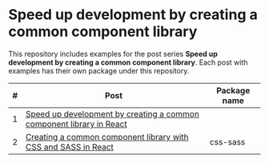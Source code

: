 # Speed up development by creating a common component library

This repository includes examples for the post series **Speed up development by creating a common component library**.
Each post with examples has their own package under this repository.

| #   | Post                                                                                                                                                                             | Package name |
| --- | -------------------------------------------------------------------------------------------------------------------------------------------------------------------------------- | ------------ |
| 1   | [Speed up development by creating a common component library in React](https://dev.to/akirautio/speed-up-development-by-creating-a-common-component-library-1-introduction-457k) |              |
| 2   | [Creating a common component library with CSS and SASS in React](https://dev.to/akirautio/creating-a-common-component-library-with-css-and-sass-in-react-3i2h)                   | css-sass     |
